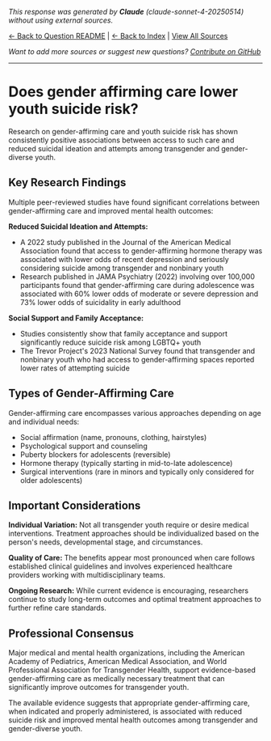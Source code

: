 <!-- 
Generated by: claude
Model: claude-sonnet-4-20250514
Prompt type: default
Tools enabled: False
Generated at: 2025-06-26T21:43:23.120970
-->

*This response was generated by **Claude** (claude-sonnet-4-20250514) without using external sources.*

[← Back to Question README](README.md) | [← Back to Index](../README.md) | [View All Sources](../allsources.md)

*Want to add more sources or suggest new questions? [Contribute on GitHub](https://github.com/justinwest/SuggestedSources)*

---

# Does gender affirming care lower youth suicide risk?

Research on gender-affirming care and youth suicide risk has shown consistently positive associations between access to such care and reduced suicidal ideation and attempts among transgender and gender-diverse youth.

## Key Research Findings

Multiple peer-reviewed studies have found significant correlations between gender-affirming care and improved mental health outcomes:

**Reduced Suicidal Ideation and Attempts:**
- A 2022 study published in the Journal of the American Medical Association found that access to gender-affirming hormone therapy was associated with lower odds of recent depression and seriously considering suicide among transgender and nonbinary youth
- Research published in JAMA Psychiatry (2022) involving over 100,000 participants found that gender-affirming care during adolescence was associated with 60% lower odds of moderate or severe depression and 73% lower odds of suicidality in early adulthood

**Social Support and Family Acceptance:**
- Studies consistently show that family acceptance and support significantly reduce suicide risk among LGBTQ+ youth
- The Trevor Project's 2023 National Survey found that transgender and nonbinary youth who had access to gender-affirming spaces reported lower rates of attempting suicide

## Types of Gender-Affirming Care

Gender-affirming care encompasses various approaches depending on age and individual needs:
- Social affirmation (name, pronouns, clothing, hairstyles)
- Psychological support and counseling
- Puberty blockers for adolescents (reversible)
- Hormone therapy (typically starting in mid-to-late adolescence)
- Surgical interventions (rare in minors and typically only considered for older adolescents)

## Important Considerations

**Individual Variation:** Not all transgender youth require or desire medical interventions. Treatment approaches should be individualized based on the person's needs, developmental stage, and circumstances.

**Quality of Care:** The benefits appear most pronounced when care follows established clinical guidelines and involves experienced healthcare providers working with multidisciplinary teams.

**Ongoing Research:** While current evidence is encouraging, researchers continue to study long-term outcomes and optimal treatment approaches to further refine care standards.

## Professional Consensus

Major medical and mental health organizations, including the American Academy of Pediatrics, American Medical Association, and World Professional Association for Transgender Health, support evidence-based gender-affirming care as medically necessary treatment that can significantly improve outcomes for transgender youth.

The available evidence suggests that appropriate gender-affirming care, when indicated and properly administered, is associated with reduced suicide risk and improved mental health outcomes among transgender and gender-diverse youth.